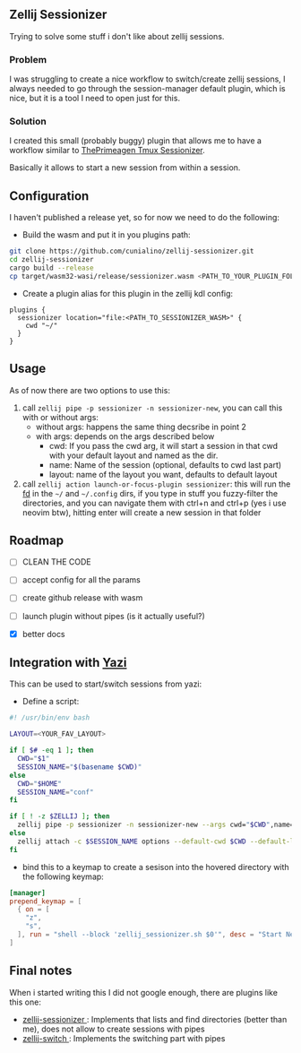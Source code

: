 ## Zellij Sessionizer

Trying to solve some stuff i don't like about zellij sessions.

### Problem

I was struggling to create a nice workflow to switch/create zellij sessions, 
I always needed to go through the session-manager default plugin, which is nice, 
but it is a tool I need to open just for this.

### Solution

I created this small (probably buggy) plugin that allows me to have a workflow similar
to [ThePrimeagen Tmux Sessionizer](https://github.com/ThePrimeagen/.dotfiles/blob/master/bin/.local/scripts/tmux-sessionizer).

Basically it allows to start a new session from within a session.

## Configuration

I haven't published a release yet, so for now we need to do the following: 

- Build the wasm and put it in you plugins path:
```bash
git clone https://github.com/cunialino/zellij-sessionizer.git
cd zellij-sessionizer
cargo build --release
cp target/wasm32-wasi/release/sessionizer.wasm <PATH_TO_YOUR_PLUGIN_FOLDER>
```
- Create a plugin alias for this plugin in the zellij kdl config:
```kdl
plugins {
  sessionizer location="file:<PATH_TO_SESSIONIZER_WASM>" {
    cwd "~/"
  }
}
```

## Usage

As of now there are two options to use this:
1. call `zellij pipe -p sessionizer -n sessionizer-new`, you can call this with or without args:
    - without args: happens the same thing decsribe in point 2 
    - with args: depends on the args described below
        - cwd: If you pass the cwd arg, it will start a session in that cwd with your default layout and named as the dir. 
        - name: Name of the session (optional, defaults to cwd last part)
        - layout: name of the layout you want, defaults to default layout
2. call `zellij action launch-or-focus-plugin sessionizer`:
this will run the [fd](https://github.com/sharkdp/fd) in the `~/` and `~/.config` dirs,
if you type in stuff you fuzzy-filter the directories, and you can navigate them with ctrl+n and ctrl+p (yes i use neovim btw),
hitting enter will create a new session in that folder

## Roadmap

- [ ] CLEAN THE CODE
- [ ] accept config for all the params
- [ ] create github release with wasm
- [ ] launch plugin without pipes (is it actually useful?)
- [x] better docs


## Integration with [Yazi](https://github.com/sxyazi/yazi)

This can be used to start/switch sessions from yazi:
- Define a script:
```bash
#! /usr/bin/env bash

LAYOUT=<YOUR_FAV_LAYOUT>

if [ $# -eq 1 ]; then 
  CWD="$1"
  SESSION_NAME="$(basename $CWD)"
else
  CWD="$HOME"
  SESSION_NAME="conf"
fi

if [ ! -z $ZELLIJ ]; then
  zellij pipe -p sessionizer -n sessionizer-new --args cwd="$CWD",name="$SESSION_NAME",layout="$LAYOUT"
else
  zellij attach -c $SESSION_NAME options --default-cwd $CWD --default-layout $LAYOUT 
fi
```

- bind this to a keymap to create a sesison into the hovered directory with the following keymap:

```toml
[manager]
prepend_keymap = [
  { on = [
    "z",
    "s",
  ], run = "shell --block 'zellij_sessionizer.sh $0'", desc = "Start New session in selected dir" },
]
```

## Final notes

When i started writing this I did not google enough, there are plugins like this one:
- [ zellij-sessionizer ](https://github.com/laperlej/zellij-sessionizer): Implements that lists and find directories (better than me), does not allow to create sessions with pipes
- [ zellij-switch ](https://github.com/mostafaqanbaryan/zellij-switch): Implements the switching part with pipes
